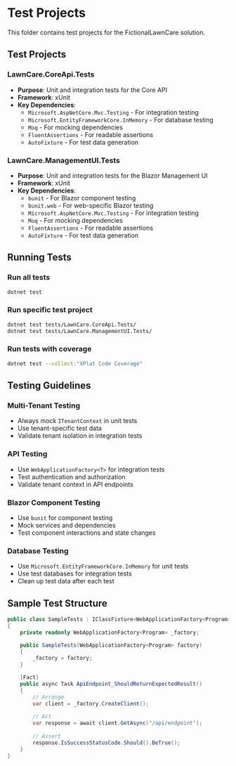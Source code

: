 # Test Projects

This folder contains test projects for the FictionalLawnCare solution.

## Test Projects

### LawnCare.CoreApi.Tests
- **Purpose**: Unit and integration tests for the Core API
- **Framework**: xUnit
- **Key Dependencies**:
  - `Microsoft.AspNetCore.Mvc.Testing` - For integration testing
  - `Microsoft.EntityFrameworkCore.InMemory` - For database testing
  - `Moq` - For mocking dependencies
  - `FluentAssertions` - For readable assertions
  - `AutoFixture` - For test data generation

### LawnCare.ManagementUI.Tests
- **Purpose**: Unit and integration tests for the Blazor Management UI
- **Framework**: xUnit
- **Key Dependencies**:
  - `bunit` - For Blazor component testing
  - `bunit.web` - For web-specific Blazor testing
  - `Microsoft.AspNetCore.Mvc.Testing` - For integration testing
  - `Moq` - For mocking dependencies
  - `FluentAssertions` - For readable assertions
  - `AutoFixture` - For test data generation

## Running Tests

### Run all tests
```bash
dotnet test
```

### Run specific test project
```bash
dotnet test tests/LawnCare.CoreApi.Tests/
dotnet test tests/LawnCare.ManagementUI.Tests/
```

### Run tests with coverage
```bash
dotnet test --collect:"XPlat Code Coverage"
```

## Testing Guidelines

### Multi-Tenant Testing
- Always mock `ITenantContext` in unit tests
- Use tenant-specific test data
- Validate tenant isolation in integration tests

### API Testing
- Use `WebApplicationFactory<T>` for integration tests
- Test authentication and authorization
- Validate tenant context in API endpoints

### Blazor Component Testing
- Use `bunit` for component testing
- Mock services and dependencies
- Test component interactions and state changes

### Database Testing
- Use `Microsoft.EntityFrameworkCore.InMemory` for unit tests
- Use test databases for integration tests
- Clean up test data after each test

## Sample Test Structure

```csharp
public class SampleTests : IClassFixture<WebApplicationFactory<Program>>
{
    private readonly WebApplicationFactory<Program> _factory;

    public SampleTests(WebApplicationFactory<Program> factory)
    {
        _factory = factory;
    }

    [Fact]
    public async Task ApiEndpoint_ShouldReturnExpectedResult()
    {
        // Arrange
        var client = _factory.CreateClient();
        
        // Act
        var response = await client.GetAsync("/api/endpoint");
        
        // Assert
        response.IsSuccessStatusCode.Should().BeTrue();
    }
}
```


